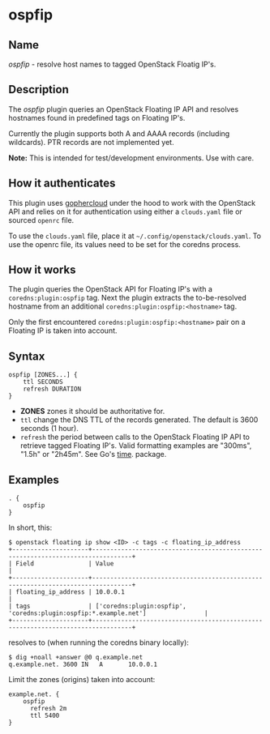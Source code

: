 # ospfip

## Name

*ospfip* - resolve host names to tagged OpenStack Floatig IP's.


## Description

The *ospfip* plugin queries an OpenStack Floating IP API and resolves hostnames
found in predefined tags on Floating IP's.

Currently the plugin supports both A and AAAA records (including wildcards).
PTR records are not implemented yet.

**Note:** This is intended for test/development environments. Use with care.

## How it authenticates

This plugin uses [gophercloud](https://github.com/gophercloud/gophercloud)
under the hood to work with the OpenStack API and relies on it for
authentication using either a `clouds.yaml` file or sourced `openrc` file.

To use the `clouds.yaml` file, place it at `~/.config/openstack/clouds.yaml`. To
use the openrc file, its values need to be set for the coredns process.

## How it works


The plugin queries the OpenStack API for Floating IP's with a `coredns:plugin:ospfip` tag.
Next the plugin extracts the to-be-resolved hostname from an additional `coredns:plugin:ospfip:<hostname>` tag.

Only the first encountered `coredns:plugin:ospfip:<hostname>` pair on
a Floating IP is taken into account.


## Syntax

~~~
ospfip [ZONES...] {
    ttl SECONDS
    refresh DURATION
}
~~~

* **ZONES** zones it should be authoritative for.
* `ttl` change the DNS TTL of the records generated. The default is 3600 seconds (1 hour).
* `refresh` the period between calls to the OpenStack Floating IP API to retrieve tagged
  Floating IP's. Valid formatting examples are  "300ms", "1.5h" or "2h45m". See
  Go's [time](https://pkg.go.dev/time). package.


## Examples

~~~ corefile
. {
    ospfip
}
~~~

In short, this:

~~~
$ openstack floating ip show <ID> -c tags -c floating_ip_address
+---------------------+---------------------------------------------------------------------------------+
| Field               | Value                                                                           |
+---------------------+---------------------------------------------------------------------------------+
| floating_ip_address | 10.0.0.1                                                                        |
| tags                | ['coredns:plugin:ospfip', 'coredns:plugin:ospfip:*.example.net']                |
+---------------------+---------------------------------------------------------------------------------+
~~~

resolves to (when running the coredns binary locally):

~~~
$ dig +noall +answer @0 q.example.net
q.example.net. 3600 IN   A       10.0.0.1
~~~

Limit the zones (origins) taken into account:

~~~ corefile
example.net. {
    ospfip
      refresh 2m
      ttl 5400
}
~~~
